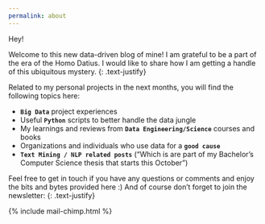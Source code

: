 ```yaml
---
permalink: about
---
```


Hey!

Welcome to this new data-driven blog of mine! I am grateful to be a part of the era of the Homo Datius. I would like 
to share how I am getting a handle of this ubiquitous mystery.
{: .text-justify}

Related to my personal projects in the next months, you will find the following topics here:

- <span style="font-weight: bold;">`Big Data`</span> project experiences 
- Useful <span style="font-weight: bold;">`Python`</span> scripts to better handle the data jungle
- My learnings and reviews from <span style="font-weight: bold;">`Data Engineering/Science`</span> courses and books
- Organizations and individuals who use data for a <span style="font-weight: bold;">`good cause`</span>
- <span style="font-weight: bold;">`Text Mining / NLP related posts`</span> (“Which is are part of my Bachelor’s Computer Science thesis that starts this October”)

Feel free to get in touch if you have any questions or comments and enjoy the bits and bytes provided here :) And of course don’t forget to join the newsletter:
{: .text-justify}

{% include mail-chimp.html %}